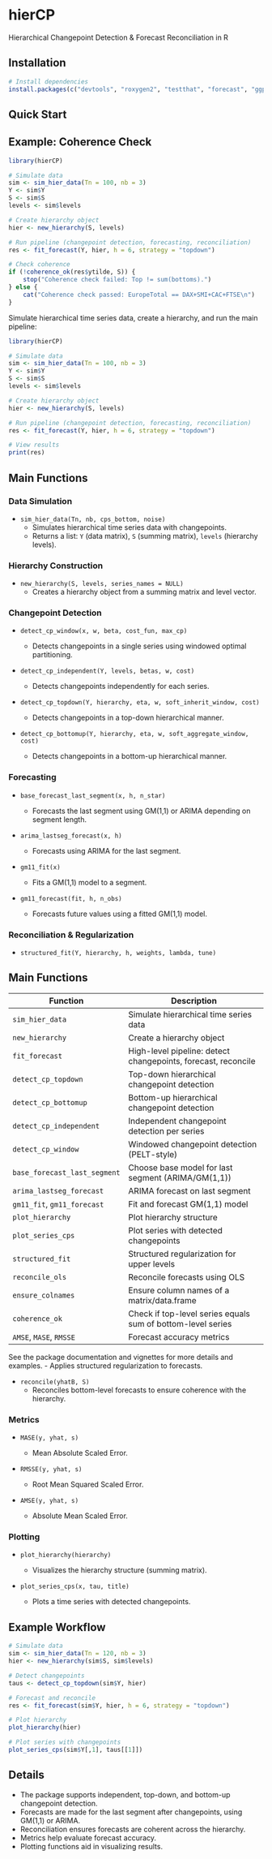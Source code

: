 
# hierCP

Hierarchical Changepoint Detection & Forecast Reconciliation in R

## Installation

```r
# Install dependencies
install.packages(c("devtools", "roxygen2", "testthat", "forecast", "ggplot2"))

```

## Quick Start

## Example: Coherence Check

```r
library(hierCP)

# Simulate data
sim <- sim_hier_data(Tn = 100, nb = 3)
Y <- sim$Y
S <- sim$S
levels <- sim$levels

# Create hierarchy object
hier <- new_hierarchy(S, levels)

# Run pipeline (changepoint detection, forecasting, reconciliation)
res <- fit_forecast(Y, hier, h = 6, strategy = "topdown")

# Check coherence
if (!coherence_ok(res$ytilde, S)) {
	stop("Coherence check failed: Top != sum(bottoms).")
} else {
	cat("Coherence check passed: EuropeTotal == DAX+SMI+CAC+FTSE\n")
}
```

Simulate hierarchical time series data, create a hierarchy, and run the main pipeline:

```r
library(hierCP)

# Simulate data
sim <- sim_hier_data(Tn = 100, nb = 3)
Y <- sim$Y
S <- sim$S
levels <- sim$levels

# Create hierarchy object
hier <- new_hierarchy(S, levels)

# Run pipeline (changepoint detection, forecasting, reconciliation)
res <- fit_forecast(Y, hier, h = 6, strategy = "topdown")

# View results
print(res)
```

## Main Functions

### Data Simulation

- `sim_hier_data(Tn, nb, cps_bottom, noise)`
	- Simulates hierarchical time series data with changepoints.
	- Returns a list: `Y` (data matrix), `S` (summing matrix), `levels` (hierarchy levels).

### Hierarchy Construction

- `new_hierarchy(S, levels, series_names = NULL)`
	- Creates a hierarchy object from a summing matrix and level vector.

### Changepoint Detection

- `detect_cp_window(x, w, beta, cost_fun, max_cp)`
	- Detects changepoints in a single series using windowed optimal partitioning.

- `detect_cp_independent(Y, levels, betas, w, cost)`
	- Detects changepoints independently for each series.

- `detect_cp_topdown(Y, hierarchy, eta, w, soft_inherit_window, cost)`
	- Detects changepoints in a top-down hierarchical manner.

- `detect_cp_bottomup(Y, hierarchy, eta, w, soft_aggregate_window, cost)`
	- Detects changepoints in a bottom-up hierarchical manner.

### Forecasting

- `base_forecast_last_segment(x, h, n_star)`
	- Forecasts the last segment using GM(1,1) or ARIMA depending on segment length.

- `arima_lastseg_forecast(x, h)`
	- Forecasts using ARIMA for the last segment.

- `gm11_fit(x)`
	- Fits a GM(1,1) model to a segment.

- `gm11_forecast(fit, h, n_obs)`
	- Forecasts future values using a fitted GM(1,1) model.

### Reconciliation & Regularization

- `structured_fit(Y, hierarchy, h, weights, lambda, tune)`

## Main Functions

| Function                   | Description                                                        |
|----------------------------|--------------------------------------------------------------------|
| `sim_hier_data`            | Simulate hierarchical time series data                             |
| `new_hierarchy`            | Create a hierarchy object                                         |
| `fit_forecast`             | High-level pipeline: detect changepoints, forecast, reconcile      |
| `detect_cp_topdown`        | Top-down hierarchical changepoint detection                       |
| `detect_cp_bottomup`       | Bottom-up hierarchical changepoint detection                      |
| `detect_cp_independent`    | Independent changepoint detection per series                      |
| `detect_cp_window`         | Windowed changepoint detection (PELT-style)                       |
| `base_forecast_last_segment`| Choose base model for last segment (ARIMA/GM(1,1))                |
| `arima_lastseg_forecast`   | ARIMA forecast on last segment                                    |
| `gm11_fit`, `gm11_forecast`| Fit and forecast GM(1,1) model                                    |
| `plot_hierarchy`           | Plot hierarchy structure                                          |
| `plot_series_cps`          | Plot series with detected changepoints                            |
| `structured_fit`           | Structured regularization for upper levels                        |
| `reconcile_ols`            | Reconcile forecasts using OLS                                     |
| `ensure_colnames`          | Ensure column names of a matrix/data.frame                        |
| `coherence_ok`             | Check if top-level series equals sum of bottom-level series       |
| `AMSE`, `MASE`, `RMSSE`    | Forecast accuracy metrics                                         |

See the package documentation and vignettes for more details and examples.
	- Applies structured regularization to forecasts.

- `reconcile(yhatB, S)`
	- Reconciles bottom-level forecasts to ensure coherence with the hierarchy.

### Metrics

- `MASE(y, yhat, s)`
	- Mean Absolute Scaled Error.

- `RMSSE(y, yhat, s)`
	- Root Mean Squared Scaled Error.

- `AMSE(y, yhat, s)`
	- Absolute Mean Scaled Error.

### Plotting

- `plot_hierarchy(hierarchy)`
	- Visualizes the hierarchy structure (summing matrix).

- `plot_series_cps(x, tau, title)`
	- Plots a time series with detected changepoints.

## Example Workflow

```r
# Simulate data
sim <- sim_hier_data(Tn = 120, nb = 3)
hier <- new_hierarchy(sim$S, sim$levels)

# Detect changepoints
taus <- detect_cp_topdown(sim$Y, hier)

# Forecast and reconcile
res <- fit_forecast(sim$Y, hier, h = 6, strategy = "topdown")

# Plot hierarchy
plot_hierarchy(hier)

# Plot series with changepoints
plot_series_cps(sim$Y[,1], taus[[1]])
```

## Details

- The package supports independent, top-down, and bottom-up changepoint detection.
- Forecasts are made for the last segment after changepoints, using GM(1,1) or ARIMA.
- Reconciliation ensures forecasts are coherent across the hierarchy.
- Metrics help evaluate forecast accuracy.
- Plotting functions aid in visualizing results.
